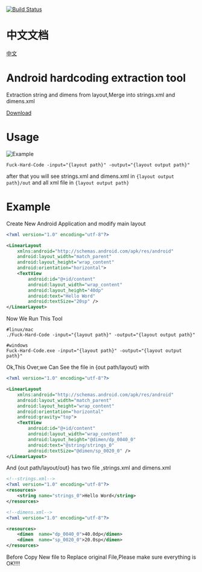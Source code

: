 [![Build Status](https://travis-ci.org/Kutear/Fuck-Hard-Code.svg?branch=master)](https://travis-ci.org/Kutear/Fuck-Hard-Code)

# 中文文档
[中文](./README-ZH.md)

# Android hardcoding extraction tool

Extraction string and dimens from layout,Merge into strings.xml and dimens.xml

[Download](https://gobuilder.me/github.com/Kutear/Fuck-Hard-Code)

# Usage

![Example](http://kutear.qiniudn.com/2017/01/22/b728daeb8969e99f3502ccf246f104fd.png)

```
Fuck-Hard-Code -input="{layout path}" -output="{layout output path}"

```
after that you will see strings.xml and dimens.xml in `{layout output path}/out` and all xml file in `{layout output path}`

# Example

Create New Android Application and modify main layout

```xml
<?xml version="1.0" encoding="utf-8"?>

<LinearLayout
	xmlns:android="http://schemas.android.com/apk/res/android"
	android:layout_width="match_parent"
	android:layout_height="wrap_content"
	android:orientation="horizontal">
	<TextView
		android:id="@+id/content"
		android:layout_width="wrap_content"
		android:layout_height="40dp"
		android:text="Hello Word"
		android:textSize="20sp" />
</LinearLayout>
```

Now We Run This Tool

```
#linux/mac
./Fuck-Hard-Code -input="{layout path}" -output="{layout output path}"

#windows
Fuck-Hard-Code.exe -input="{layout path}" -output="{layout output path}"
```

Ok,This Over,we Can See the file in {out path/layout} with
```xml
<?xml version="1.0" encoding="utf-8"?>

<LinearLayout
	xmlns:android="http://schemas.android.com/apk/res/android"
	android:layout_width="match_parent"
	android:layout_height="wrap_content"
	android:orientation="horizontal"
	android:gravity="top">
	<TextView
		android:id="@+id/content"
		android:layout_width="wrap_content"
		android:layout_height="@dimen/dp_0040_0"
		android:text="@string/strings_0"
		android:textSize="@dimen/sp_0020_0" />
</LinearLayout>
```

And {out path/layout/out} has two file ,strings.xml and dimens.xml
```xml
<!--strings.xml-->
<?xml version="1.0" encoding="utf-8"?>
<resources>
	<string	name="strings_0">Hello Word</string>
</resources>
```

```xml
<!--dimens.xml-->
<?xml version="1.0" encoding="utf-8"?>

<resources>
	<dimen	name="dp_0040_0">40.0dp</dimen>
	<dimen	name="sp_0020_0">20.0sp</dimen>
</resources>
```

Before Copy New file to Replace original File,Please make sure everything is OK!!!!



